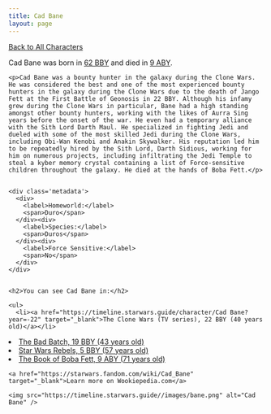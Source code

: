 ```yaml
---
title: Cad Bane
layout: page
---
```

<a href="/character" class="smaller">Back to All Characters</a>

<div class="container">
  <div class="col-10">
    <p>
    Cad Bane     was born in <a href="https://timeline.starwars.guide/character/Cad Bane?year=-62" target="_blank">62 BBY</a> and died in <a href="https://timeline.starwars.guide/character/Cad Bane?year=9" target="_blank">9 ABY</a>.        
    </p>

    <p>Cad Bane was a bounty hunter in the galaxy during the Clone Wars. He was considered the best and one of the most experienced bounty hunters in the galaxy during the Clone Wars due to the death of Jango Fett at the First Battle of Geonosis in 22 BBY. Although his infamy grew during the Clone Wars in particular, Bane had a high standing amongst other bounty hunters, working with the likes of Aurra Sing years before the onset of the war. He even had a temporary alliance with the Sith Lord Darth Maul. He specialized in fighting Jedi and dueled with some of the most skilled Jedi during the Clone Wars, including Obi-Wan Kenobi and Anakin Skywalker. His reputation led him to be repeatedly hired by the Sith Lord, Darth Sidious, working for him on numerous projects, including infiltrating the Jedi Temple to steal a kyber memory crystal containing a list of Force-sensitive children throughout the galaxy. He died at the hands of Boba Fett.</p>


    <div class='metadata'>
      <div>
        <label>Homeworld:</label>
        <span>Duro</span>
      </div><div>
        <label>Species:</label>
        <span>Duros</span>
      </div><div>
        <label>Force Sensitive:</label>
        <span>No</span>
      </div>
    </div>


    <h2>You can see Cad Bane in:</h2>

    <ul>
      <li><a href="https://timeline.starwars.guide/character/Cad Bane?year=-22" target="_blank">The Clone Wars (TV series), 22 BBY (40 years old)</a></li>
  <li><a href="https://timeline.starwars.guide/character/Cad Bane?year=-19" target="_blank">The Bad Batch, 19 BBY (43 years old)</a></li>
  <li><a href="https://timeline.starwars.guide/character/Cad Bane?year=-5" target="_blank">Star Wars Rebels, 5 BBY (57 years old)</a></li>
  <li><a href="https://timeline.starwars.guide/character/Cad Bane?year=9" target="_blank">The Book of Boba Fett, 9 ABY (71 years old)</a></li>
    </ul>

    <a href="https://starwars.fandom.com/wiki/Cad_Bane" target="_blank">Learn more on Wookiepedia.com</a>
  </div>
  <div class="character_image col-2">
    
    <img src="https://timeline.starwars.guide//images/bane.png" alt="Cad Bane" />
  </div>
</div>

